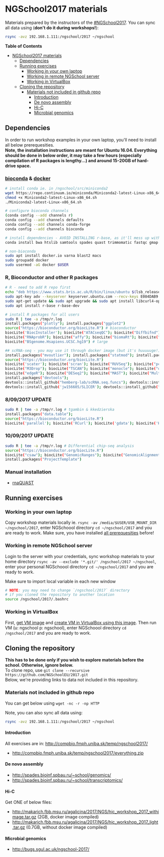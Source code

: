 # NGSchool2017 materials

Materials prepared by the instructors of the [#NGSchool2017](https://ngschool.eu/2017).
You can sync all data using (**don't do it during workshops!**):
```bash
rsync -avz 192.168.1.111:/ngschool/2017 ~/ngschool
```

**Table of Contents**  
   * [NGSchool2017 materials](#ngschool2017-materials)
      * [Dependencies](#dependencies)
      * [Running exercises](#running-exercises)
         * [Working in your own laptop](#working-in-your-own-laptop)
         * [Working in remote NGSchool server](#working-in-remote-ngschool-server)
         * [Working in VirtualBox](#working-in-virtualbox)
      * [Cloning the repository](#cloning-the-repository)
         * [Materials not included in github repo](#materials-not-included-in-github-repo)
            * [Introduction](#introduction)
            * [De novo assembly](#de-novo-assembly)    
            * [Hi-C](#hi-c)    
            * [Microbial genomics](#microbial-genomics)


## Dependencies
In order to run workshop examples in your own laptop, you'll need to install all below prerequesities.  
**Note, the installation instructions are meant for Ubuntu 16.04. 
Everything should be done in below order, it may take a few hours (especially compilation of R packages is lengthy...)
and around 15-20GB of hard-drive space.**

### [bioconda](https://bioconda.github.io/) & [docker](https://docker.com)
```bash
# install conda ie. in /ngschool/src/miniconda2
wget https://repo.continuum.io/miniconda/Miniconda2-latest-Linux-x86_64.sh
chmod +x Miniconda2-latest-Linux-x86_64.sh
./Miniconda2-latest-Linux-x86_64.sh

# configure bioconda channels
(conda config --add channels r)
conda config --add channels defaults
conda config --add channels conda-forge
conda config --add channels bioconda

# install dependencies - AVOID INSTALLING r-base, as it'll mess up with native R installation
conda install bwa htslib samtools spades quast trimmomatic fastqc gmap blat blast qualimap star busco tophat bowtie2 gawk igv seqtk glimmer exonerate muscle fasttree mcl trimal augustus homer bedtools bbmap gffutils

# non-bioconda
sudo apt install docker.io varna blast2 macs
sudo groupadd docker
sudo usermod -aG docker $USER
```

### R, Bioconductor and other R packages
```bash
# R - need to add R repo first
echo "deb https://www.stats.bris.ac.uk/R/bin/linux/ubuntu $(lsb_release -c | xargs | cut -f2 -d' ')/" | sudo tee -a /etc/apt/sources.list
sudo apt-key adv --keyserver keyserver.ubuntu.com --recv-keys E084DAB9
sudo apt-get update && sudo apt upgrade && sudo apt install libcurl4-openssl-dev libxml2-dev libcairo2-dev libxt-dev libssl-dev
sudo apt install r-base r-base-dev

# install R packages for all users
sudo R | tee -a /tmp/r.log
install.packages("plotly"); install.packages("ggplot2")
source("https://bioconductor.org/biocLite.R") # bioconductor
biocLite('BiocInstaller'); biocLite("ATACseqQC"); biocLite("Diffbifnd"); biocLite("affyPLM"); biocLite("arrayMvout"); biocLite("arrayQualityMetrics"); biocLite("gcrma"); biocLite("hgu133acdf"); biocLite("hgu133a.db"); biocLite("hgu133plus2.db"); biocLite("simpleaffy")
biocLite("RNAprobR"); biocLite("affy"); biocLite("biomaRt"); biocLite("geneplotter"); biocLite("gplots"); biocLite("limma"); biocLite("sva"); biocLite("Rsamtools"); biocLite("ChIPseeker"); 
biocLite("BSgenome.Hsapiens.UCSC.hg19") # large

## scRNA-seq - you may use it through docker image (but it's huuuuuge!)
install.packages("mvoutlier"); install.packages("statmod"); install.packages("pheatmap"); install.packages("ROCR")
source("https://bioconductor.org/biocLite.R")
biocLite('scater'); biocLite('scran'); biocLite("RUVSeq"); biocLite("pcaMethods"); biocLite("SC3")
biocLite("M3Drop"); biocLite("TSCAN"); biocLite("monocle"); biocLite("destiny");
biocLite("edgeR"); biocLite("DESeq2"); biocLite("MAST"); biocLite("MultiAssayExperiment"); biocLite("SummarizedExperiment")
install.packages("devtools");
devtools::install_github("hemberg-lab/scRNA.seq.funcs"); devtools::install_github("JustinaZ/pcaReduce"); devtools::install_github('satijalab/seurat')
devtools::install_github('jw156605/SLICER'); devtools::install_github("hms-dbmi/scde", build_vignettes = FALSE)
```

### 8/09/2017 UPDATE
```bash
sudo R | tee -a /tmp/r.log # tgambin & kkedzierska
install.packages("data.table");
source("https://bioconductor.org/biocLite.R")
biocLite('parallel'); biocLite('RCurl'); biocLite('gdata'); biocLite('Hmisc'); biocLite('matrixStats'); biocLite('DNAcopy'); biocLite('GenomicRanges'); biocLite('Rsubread'); biocLite('WES.1KG.WUGSC'); biocLite('CODEX'); biocLite("ChIPseeker");
```

### 10/09/2017 UPDATE
```bash
sudo R | tee -a /tmp/r.log # Differential chip-seq analysis
source("https://bioconductor.org/biocLite.R")
biocLite("csaw"); biocLite("GenomicRanges"); biocLite("GenomicAlignments"); biocLite("GenomicFeatures"); biocLite("edgeR"); biocLite("TxDb.Mmusculus.UCSC.mm10.knownGene"); biocLite("org.Mm.eg.db")
install.packages("ProjectTemplate")
```

### Manual installation
  - [rnaQUAST](http://cab.spbu.ru/software/rnaquast/)

## Running exercises

### Working in your own laptop
Copy workshop materials locally ie. `rsync -av /media/$USER/USB_MOUNT_DIR ~/ngschool/2017`,
enter NGSchoool directory `cd ~/ngschool/2017` and you are ready to work.
Make sure, you have installed [all prerequesities](#dependencies) before! 

### Working in remote NGSchool server
Login to the server with your credentials,
sync workshop materials to your home directory `rsync -av --exclude '*.git/' /ngschool/2017 ~/ngschool`, 
enter your personal NGSchoool directory `cd ~/ngschool/2017` and you are ready to work.

Make sure to import local variable in each new window
```bash
# NOTE: you may need to change `/ngschool/2017` directory
# if you cloned the repository to another location
source /ngschool/2017/.bashrc
```

### Working in VirtualBox
First, [get VM image](http://zdglab.iimcb.gov.pl/cluster/ngschool/2017/VM/Ubuntu16.04.3.vdi)
and [create VM in VirtualBox using this image](http://linuxbsdos.com/2015/11/13/how-to-import-a-virtual-machine-image-into-virtualbox/). 
Then run VM (u: ngschool p: ngschool), enter NGSchoool directory `cd /ngschool/2017` and you are ready to work. 

## Cloning the repository
**This has to be done only if you wish to explore materials before the school. Otherwise, ignore below.**  
To clone repo, use `git clone --recursive https://github.com/NGSchoolEU/2017.git`  
Below, we're providing links to data not included in this repository. 

### Materials not included in github repo
You can get below using `wget -nc -r -np HTTP`

Note, you can also sync all data using:
```bash
rsync -avz 192.168.1.111:/ngschool/2017 ~/ngschool
```

#### Introduction
All exercises are in: http://compbio.fmph.uniba.sk/temp/ngschool2017/
- http://compbio.fmph.uniba.sk/temp/ngschool2017/everything.zip

#### De novo assembly
- http://spades.bioinf.spbau.ru/~school/genomics/
- http://spades.bioinf.spbau.ru/~school/transcriptomics/

#### Hi-C
Get ONE of below files: 
- http://makarich.fbb.msu.ru/agalicina/2017/NGS/hic_workshop_2017_withimage.tar.gz (2GB, docker image compiled)
- http://makarich.fbb.msu.ru/agalicina/2017/NGS/hic_workshop_2017_light.tar.gz (0.7GB, without docker image compiled)

#### Microbial genomics
- http://bugs.sgul.ac.uk/ngschool-2017/

